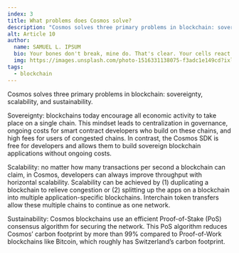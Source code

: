 ```yaml
---
index: 3
title: What problems does Cosmos solve?
description: "Cosmos solves three primary problems in blockchain: sovereignty, scalability, and sustainability."
alt: Article 10
author: 
  name: SAMUEL L. IPSUM
  bio: Your bones don't break, mine do. That's clear. Your cells react to bacteria and viruses differently than mine. You don't get sick, I do. That's also clear. But for some reason, you and I react the exact same way to water. We swallow it too fast, we choke. We get some in our lungs, we drown. However unreal it may seem, we are connected, you and I. We're on the same curve, just on opposite ends.
  img: https://images.unsplash.com/photo-1516331138075-f3adc1e149cd?ixlib=rb-1.2.1&ixid=MXwxMjA3fDB8MHxwaG90by1wYWdlfHx8fGVufDB8fHw%3D&auto=format&fit=crop&w=800&q=60
tags: 
  - blockchain
---
```


Cosmos solves three primary problems in blockchain: sovereignty, scalability, and sustainability.

Sovereignty: blockchains today encourage all economic activity to take place on a single chain. This mindset leads to centralization in governance, ongoing costs for smart contract developers who build on these chains, and high fees for users of congested chains. In contrast, the Cosmos SDK is free for developers and allows them to build sovereign blockchain applications without ongoing costs.

Scalability: no matter how many transactions per second a blockchain can claim, in Cosmos, developers can always improve throughput with horizontal scalability. Scalability can be achieved by (1) duplicating a blockchain to relieve congestion or (2) splitting up the apps on a blockchain into multiple application-specific blockchains. Interchain token transfers allow these multiple chains to continue as one network.

Sustainability: Cosmos blockchains use an efficient Proof-of-Stake (PoS) consensus algorithm for securing the network. This PoS algorithm reduces Cosmos’ carbon footprint by more than 99% compared to Proof-of-Work blockchains like Bitcoin, which roughly has Switzerland’s carbon footprint.

